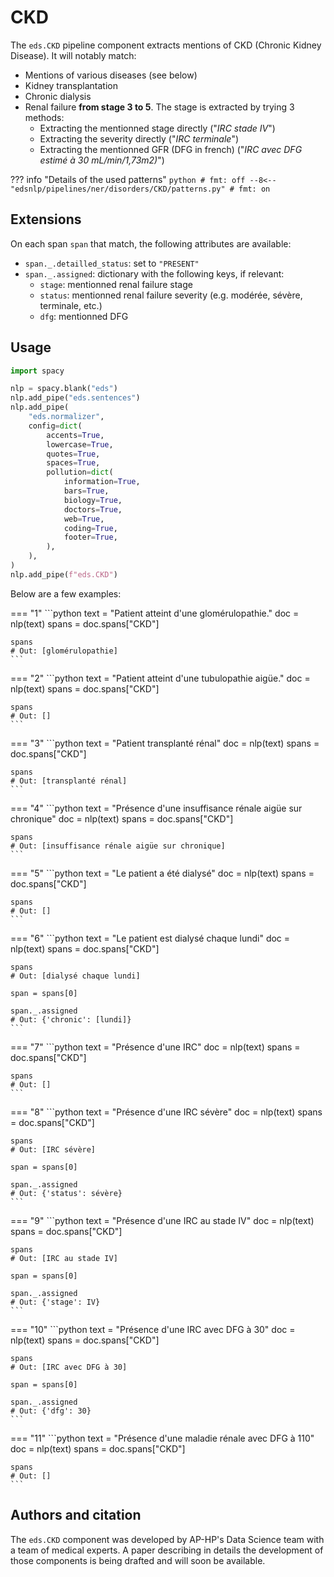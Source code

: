 # CKD

The `eds.CKD` pipeline component extracts mentions of CKD (Chronic Kidney Disease). It will notably match:

- Mentions of various diseases (see below)
- Kidney transplantation
- Chronic dialysis
- Renal failure **from stage 3 to 5**. The stage is extracted by trying 3 methods:
    - Extracting the mentionned stage directly ("*IRC stade IV*")
    - Extracting the severity directly ("*IRC terminale*")
    - Extracting the mentionned GFR (DFG in french) ("*IRC avec DFG estimé à 30 mL/min/1,73m2)*")

??? info "Details of the used patterns"
    <!-- no-check -->
    ```python
    # fmt: off
    --8<-- "edsnlp/pipelines/ner/disorders/CKD/patterns.py"
    # fmt: on
    ```

## Extensions

On each span `span` that match, the following attributes are available:

- `span._.detailled_status`: set to `"PRESENT"`
- `span._.assigned`: dictionary with the following keys, if relevant:
    - `stage`: mentionned renal failure stage
    - `status`: mentionned renal failure severity (e.g. modérée, sévère, terminale, etc.)
    - `dfg`: mentionned DFG

## Usage


```python
import spacy

nlp = spacy.blank("eds")
nlp.add_pipe("eds.sentences")
nlp.add_pipe(
    "eds.normalizer",
    config=dict(
        accents=True,
        lowercase=True,
        quotes=True,
        spaces=True,
        pollution=dict(
            information=True,
            bars=True,
            biology=True,
            doctors=True,
            web=True,
            coding=True,
            footer=True,
        ),
    ),
)
nlp.add_pipe(f"eds.CKD")
```

Below are a few examples:




=== "1"
    ```python
    text = "Patient atteint d'une glomérulopathie."
    doc = nlp(text)
    spans = doc.spans["CKD"]

    spans
    # Out: [glomérulopathie]
    ```



=== "2"
    ```python
    text = "Patient atteint d'une tubulopathie aigüe."
    doc = nlp(text)
    spans = doc.spans["CKD"]

    spans
    # Out: []
    ```



=== "3"
    ```python
    text = "Patient transplanté rénal"
    doc = nlp(text)
    spans = doc.spans["CKD"]

    spans
    # Out: [transplanté rénal]
    ```



=== "4"
    ```python
    text = "Présence d'une insuffisance rénale aigüe sur chronique"
    doc = nlp(text)
    spans = doc.spans["CKD"]

    spans
    # Out: [insuffisance rénale aigüe sur chronique]
    ```



=== "5"
    ```python
    text = "Le patient a été dialysé"
    doc = nlp(text)
    spans = doc.spans["CKD"]

    spans
    # Out: []
    ```



=== "6"
    ```python
    text = "Le patient est dialysé chaque lundi"
    doc = nlp(text)
    spans = doc.spans["CKD"]

    spans
    # Out: [dialysé chaque lundi]

    span = spans[0]

    span._.assigned
    # Out: {'chronic': [lundi]}
    ```



=== "7"
    ```python
    text = "Présence d'une IRC"
    doc = nlp(text)
    spans = doc.spans["CKD"]

    spans
    # Out: []
    ```



=== "8"
    ```python
    text = "Présence d'une IRC sévère"
    doc = nlp(text)
    spans = doc.spans["CKD"]

    spans
    # Out: [IRC sévère]

    span = spans[0]

    span._.assigned
    # Out: {'status': sévère}
    ```



=== "9"
    ```python
    text = "Présence d'une IRC au stade IV"
    doc = nlp(text)
    spans = doc.spans["CKD"]

    spans
    # Out: [IRC au stade IV]

    span = spans[0]

    span._.assigned
    # Out: {'stage': IV}
    ```



=== "10"
    ```python
    text = "Présence d'une IRC avec DFG à 30"
    doc = nlp(text)
    spans = doc.spans["CKD"]

    spans
    # Out: [IRC avec DFG à 30]

    span = spans[0]

    span._.assigned
    # Out: {'dfg': 30}
    ```



=== "11"
    ```python
    text = "Présence d'une maladie rénale avec DFG à 110"
    doc = nlp(text)
    spans = doc.spans["CKD"]

    spans
    # Out: []
    ```

## Authors and citation

The `eds.CKD` component was developed by AP-HP's Data Science team with a team of medical experts. A paper describing in details the development of those components is being drafted and will soon be available.
